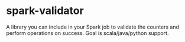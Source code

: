 spark-validator
===============

A library you can include in your Spark job to validate the counters and perform operations on success. Goal is scala/java/python support.
